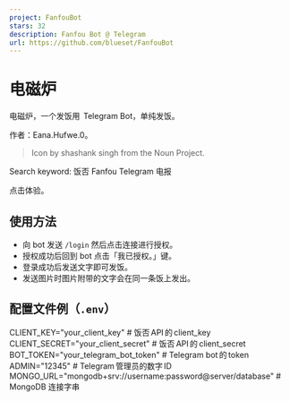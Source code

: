 ```yaml
---
project: FanfouBot
stars: 32
description: Fanfou Bot @ Telegram
url: https://github.com/blueset/FanfouBot
---
```


电磁炉
===

电磁炉，一个发饭用  Telegram Bot，单纯发饭。

作者：Eana.Hufwe.0。

> Icon by shashank singh from the Noun Project.

Search keyword: 饭否 Fanfou Telegram 电报

点击体验。

使用方法
----

-   向 bot 发送 `/login` 然后点击连接进行授权。
-   授权成功后回到 bot 点击「我已授权。」键。
-   登录成功后发送文字即可发饭。
-   发送图片时图片附带的文字会在同一条饭上发出。

配置文件例（`.env`）
-------------

CLIENT\_KEY\="your\_client\_key"  # 饭否 API 的 client\_key
CLIENT\_SECRET\="your\_client\_secret"  # 饭否 API 的 client\_secret
BOT\_TOKEN\="your\_telegram\_bot\_token"  # Telegram bot 的 token
ADMIN\="12345"  # Telegram 管理员的数字 ID
MONGO\_URL\="mongodb+srv://username:password@server/database"  # MongoDB 连接字串
